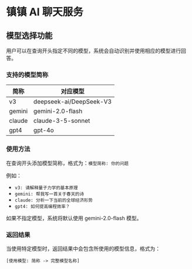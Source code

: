 # 镇镇 AI 聊天服务

## 模型选择功能

用户可以在查询开头指定不同的模型，系统会自动识别并使用相应的模型进行回答。

### 支持的模型简称

| 简称   | 对应模型                |
| ------ | ----------------------- |
| v3     | deepseek-ai/DeepSeek-V3 |
| gemini | gemini-2.0-flash        |
| claude | claude-3-5-sonnet       |
| gpt4   | gpt-4o                  |

### 使用方法

在查询开头添加模型简称，格式为：`模型简称: 你的问题`

例如：

- `v3: 请解释量子力学的基本原理`
- `gemini: 帮我写一首关于春天的诗`
- `claude: 分析一下当前的全球经济形势`
- `gpt4: 如何提高编程效率？`

如果不指定模型，系统将默认使用 gemini-2.0-flash 模型。

### 返回结果

当使用特定模型时，返回结果中会包含所使用的模型信息，格式为：

```
[使用模型: 简称 -> 完整模型名称]
```
